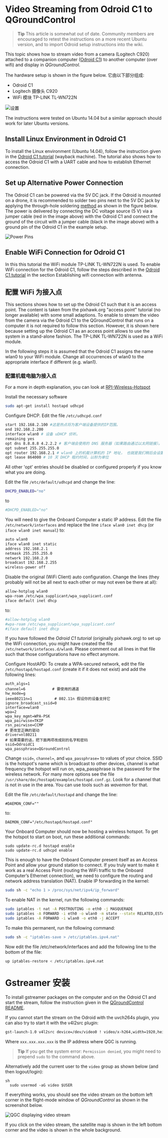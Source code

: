 # Video Streaming from Odroid C1 to QGroundControl

> **Tip** This article is somewhat out of date. Community members are encouraged to retest the instructions on a more recent Ubuntu version, and to import Odroid setup instructions into the wiki.

This topic shows how to stream video from a camera (Logitech C920) attached to a companion computer ([Odroid C1](https://magazine.odroid.com/wp-content/uploads/odroid-c1-user-manual.pdf)) to another computer (over wifi) and display in *QGroundControl*.

The hardware setup is shown in the figure below. 它由以下部分组成:

* Odroid C1
* Logitech 摄像头 C920
* WiFi 模块 TP-LINK TL-WN722N

![设置](../../assets/videostreaming/setup_whole.jpg)

The instructions were tested on Ubuntu 14.04 but a similar approach should work for later Ubuntu versions.

## Install Linux Environment in Odroid C1

To install the Linux environment (Ubuntu 14.04), follow the instruction given in the [Odroid C1 tutorial](http://web.archive.org/web/20180617111122/http://pixhawk.org/peripherals/onboard_computers/odroid_c1) (wayback machine). The tutorial also shows how to access the Odroid C1 with a UART cable and how to establish Ethernet connection.

## Set up Alternative Power Connection

The Odroid C1 can be powered via the 5V DC jack. If the Odroid is mounted on a drone, it is recommended to solder two pins next to the 5V DC jack by applying the through-hole soldering [method](https://learn.sparkfun.com/tutorials/how-to-solder---through-hole-soldering) as shown in the figure below. The power is delivered by connecting the DC voltage source (5 V) via a jumper cable (red in the image above) with the Odroid C1 and connect the ground of the circuit with a jumper cable (black in the image above) with a ground pin of the Odroid C1 in the example setup.

![Power Pins](../../assets/videostreaming/power-pins.jpg)

## Enable WiFi Connection for Odroid C1

In this this tutorial the WiFi module TP-LINK TL-WN722N is used. To enable WiFi connection for the Odroid C1, follow the steps described in the [Odroid C1 tutorial](http://web.archive.org/web/20180617111122/http://pixhawk.org/peripherals/onboard_computers/odroid_c1) in the section Establishing wifi connection with antenna.

## 配置 WiFi 为接入点

This sections shows how to set up the Odroid C1 such that it is an access point. The content is taken from the pixhawk.org "access point" tutorial (no longer available) with some small adaptions. To enable to stream the video from the camera via the Odroid C1 to the QGroundControl that runs on a computer it is not required to follow this section. However, it is shown here because setting up the Odroid C1 as an access point allows to use the system in a stand-alone fashion. The TP-LINK TL-WN722N is used as a WiFi module.

In the following steps it is assumed that the Odroid C1 assigns the name wlan0 to your WiFi module. Change all occurrences of wlan0 to the appropriate interface if different (e.g. wlan1).

### 配置机载电脑为接入点

For a more in depth explanation, you can look at [RPI-Wireless-Hotspot](http://elinux.org/RPI-Wireless-Hotspot)

Install the necessary software

```bash
sudo apt-get install hostapd udhcpd
```

Configure DHCP. Edit the file `/etc/udhcpd.conf`

```bash
start 192.168.2.100 #这是热点将为客户端设备提供的IP范围。
end 192.168.2.200
interface wlan0 # 设备 uDHCP 侦听。
remaining yes
opt dns 8.8.8.8 4.2.2.2 # 客户端会使用的 DNS 服务器（如果路由通过以太网链接）。
opt subnet 255.255.255.0
opt router 192.168.2.1 # wlan0 上的机载计算机的 IP 地址， 也就是我们稍后会设置的。
opt lease 864000 # 10 天 DHCP 租约时间，以秒为单位
```

All other 'opt' entries should be disabled or configured properly if you know what you are doing.

Edit the file `/etc/default/udhcpd` and change the line:

```bash
DHCPD_ENABLED="no"
```

to

```bash
#DHCPD_ENABLED="no"
```

You will need to give the Onboard Computer a static IP address. Edit the file `/etc/network/interfaces` and replace the line `iface wlan0 inet dhcp` (or `iface wlan0 inet manual`) to:

```sh
auto wlan0
iface wlan0 inet static
address 192.168.2.1
netmask 255.255.255.0
network 192.168.2.0
broadcast 192.168.2.255
wireless-power off
```

Disable the original (WiFi Client) auto configuration. Change the lines (they probably will not be all next to each other or may not even be there at all):

```sh
allow-hotplug wlan0
wpa-roam /etc/wpa_supplicant/wpa_supplicant.conf
iface default inet dhcp
```

to:

```sh
#allow-hotplug wlan0
#wpa-roam /etc/wpa_supplicant/wpa_supplicant.conf
#iface default inet dhcp
```

If you have followed the *Odroid C1 tutorial* (originally pixhawk.org) to set up the WiFi connection, you might have created the file `/etc/network/intefaces.d/wlan0`. Please comment out all lines in that file such that those configurations have no effect anymore.

Configure HostAPD: To create a WPA-secured network, edit the file `/etc/hostapd/hostapd.conf` (create it if it does not exist) and add the following lines:

    auth_algs=1
    channel=6            # 要使用的通道
    hw_mode=g
    ieee80211n=1          # 802.11n 假设你的设备支持它
    ignore_broadcast_ssid=0
    interface=wlan0
    wpa=2
    wpa_key_mgmt=WPA-PSK
    wpa_pairwise=TKIP
    rsn_pairwise=CCMP
    # 更改至正确的驱动
    driver=nl80211
    # 如果需要的话，把下面两项改成别的名字和密码
    ssid=OdroidC1
    wpa_passphrase=QGroundControl
    

Change `ssid=`, `channel=`, and `wpa_passphrase=` to values of your choice. SSID is the hotspot's name which is broadcast to other devices, channel is what frequency the hotspot will run on, wpa_passphrase is the password for the wireless network. For many more options see the file `/usr/share/doc/hostapd/examples/hostapd.conf.gz`. Look for a channel that is not in use in the area. You can use tools such as *wavemon* for that.

Edit the file `/etc/default/hostapd` and change the line:

    #DAEMON_CONF=""
    

to:

    DAEMON_CONF="/etc/hostapd/hostapd.conf"
    

Your Onboard Computer should now be hosting a wireless hotspot. To get the hotspot to start on boot, run these additional commands:

    sudo update-rc.d hostapd enable
    sudo update-rc.d udhcpd enable
    

This is enough to have the Onboard Computer present itself as an Access Point and allow your ground station to connect. If you truly want to make it work as a real Access Point (routing the WiFi traffic to the Onboard Computer’s Ethernet connection), we need to configure the routing and network address translation (NAT). Enable IP forwarding in the kernel:

```sh
sudo sh -c "echo 1 > /proc/sys/net/ipv4/ip_forward"
```

To enable NAT in the kernel, run the following commands:

```sh
sudo iptables -t nat -A POSTROUTING -o eth0 -j MASQUERADE
sudo iptables -A FORWARD -i eth0 -o wlan0 -m state --state RELATED,ESTABLISHED -j ACCEPT
sudo iptables -A FORWARD -i wlan0 -o eth0 -j ACCEPT
```

To make this permanent, run the following command:

```sh
sudo sh -c "iptables-save > /etc/iptables.ipv4.nat"
```

Now edit the file /etc/network/interfaces and add the following line to the bottom of the file:

```sh
up iptables-restore < /etc/iptables.ipv4.nat
```

# Gstreamer 安装

To install gstreamer packages on the computer and on the Odroid C1 and start the stream, follow the instruction given in the [QGroundControl README](https://github.com/mavlink/qgroundcontrol/blob/master/src/VideoReceiver/README.md).

If you cannot start the stream on the Odroid with the uvch264s plugin, you can also try to start it with the v4l2src plugin:

```sh
gst-launch-1.0 v4l2src device=/dev/video0 ! video/x-h264,width=1920,height=1080,framerate=24/1 ! h264parse ! rtph264pay ! udpsink host=xxx.xxx.xxx.xxx port=5000
```

Where `xxx.xxx.xxx.xxx` is the IP address where QGC is running.

> **Tip** If you get the system error: `Permission denied`, you might need to prepend `sudo` to the command above.

Alternatively add the current user to the `video` group as shown below (and then logout/login):

    sh
      sudo usermod -aG video $USER

If everything works, you should see the video stream on the bottom left corner in the flight-mode window of *QGroundControl* as shown in the screenshot below.

![QGC displaying video stream](../../assets/videostreaming/qgc-screenshot.png)

If you click on the video stream, the satellite map is shown in the left bottom corner and the video is shown in the whole background.
